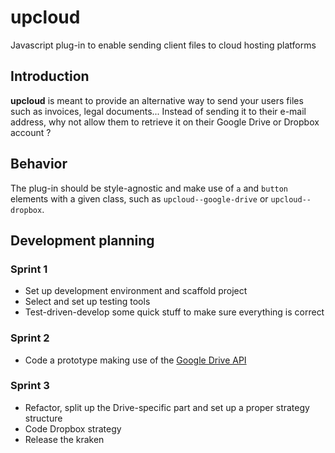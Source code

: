 # upcloud

Javascript plug-in to enable sending client files to cloud hosting platforms

## Introduction

**upcloud** is meant to provide an alternative way to send your users files such as invoices, legal documents... Instead of sending it to their e-mail address, why not allow them to retrieve it on their Google Drive or Dropbox account ?

## Behavior

The plug-in should be style-agnostic and make use of `a` and `button` elements with a given class, such as `upcloud--google-drive` or `upcloud--dropbox`.

## Development planning

### Sprint 1

- Set up development environment and scaffold project
- Select and set up testing tools
- Test-driven-develop some quick stuff to make sure everything is correct

### Sprint 2

- Code a prototype making use of the [Google Drive API](https://developers.google.com/drive/web/quickstart/quickstart-js)

### Sprint 3

- Refactor, split up the Drive-specific part and set up a proper strategy structure
- Code Dropbox strategy
- Release the kraken
